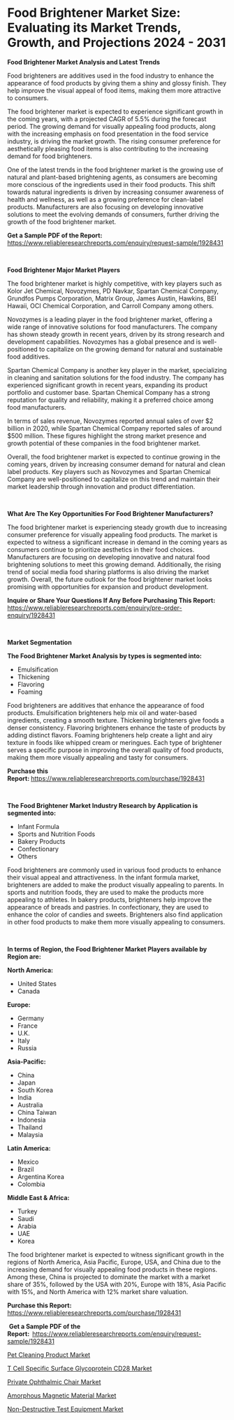 <p><h1>Food Brightener Market Size: Evaluating its Market Trends, Growth, and Projections 2024 - 2031</h1></p><p><strong>Food Brightener Market Analysis and Latest Trends</strong></p>
<p><p>Food brighteners are additives used in the food industry to enhance the appearance of food products by giving them a shiny and glossy finish. They help improve the visual appeal of food items, making them more attractive to consumers.</p><p>The food brightener market is expected to experience significant growth in the coming years, with a projected CAGR of 5.5% during the forecast period. The growing demand for visually appealing food products, along with the increasing emphasis on food presentation in the food service industry, is driving the market growth. The rising consumer preference for aesthetically pleasing food items is also contributing to the increasing demand for food brighteners.</p><p>One of the latest trends in the food brightener market is the growing use of natural and plant-based brightening agents, as consumers are becoming more conscious of the ingredients used in their food products. This shift towards natural ingredients is driven by increasing consumer awareness of health and wellness, as well as a growing preference for clean-label products. Manufacturers are also focusing on developing innovative solutions to meet the evolving demands of consumers, further driving the growth of the food brightener market.</p></p>
<p><strong>Get a Sample PDF of the Report:&nbsp;</strong> <a href="https://www.reliableresearchreports.com/enquiry/request-sample/1928431">https://www.reliableresearchreports.com/enquiry/request-sample/1928431</a></p>
<p>&nbsp;</p>
<p><strong>Food Brightener Major Market Players</strong></p>
<p><p>The food brightener market is highly competitive, with key players such as Kolor Jet Chemical, Novozymes, PD Navkar, Spartan Chemical Company, Grundfos Pumps Corporation, Matrix Group, James Austin, Hawkins, BEI Hawaii, OCI Chemical Corporation, and Carroll Company among others. </p><p>Novozymes is a leading player in the food brightener market, offering a wide range of innovative solutions for food manufacturers. The company has shown steady growth in recent years, driven by its strong research and development capabilities. Novozymes has a global presence and is well-positioned to capitalize on the growing demand for natural and sustainable food additives.</p><p>Spartan Chemical Company is another key player in the market, specializing in cleaning and sanitation solutions for the food industry. The company has experienced significant growth in recent years, expanding its product portfolio and customer base. Spartan Chemical Company has a strong reputation for quality and reliability, making it a preferred choice among food manufacturers.</p><p>In terms of sales revenue, Novozymes reported annual sales of over $2 billion in 2020, while Spartan Chemical Company reported sales of around $500 million. These figures highlight the strong market presence and growth potential of these companies in the food brightener market.</p><p>Overall, the food brightener market is expected to continue growing in the coming years, driven by increasing consumer demand for natural and clean label products. Key players such as Novozymes and Spartan Chemical Company are well-positioned to capitalize on this trend and maintain their market leadership through innovation and product differentiation.</p></p>
<p>&nbsp;</p>
<p><strong>What Are The Key Opportunities For Food Brightener Manufacturers?</strong></p>
<p><p>The food brightener market is experiencing steady growth due to increasing consumer preference for visually appealing food products. The market is expected to witness a significant increase in demand in the coming years as consumers continue to prioritize aesthetics in their food choices. Manufacturers are focusing on developing innovative and natural food brightening solutions to meet this growing demand. Additionally, the rising trend of social media food sharing platforms is also driving the market growth. Overall, the future outlook for the food brightener market looks promising with opportunities for expansion and product development.</p></p>
<p><strong>Inquire or Share Your Questions If Any Before Purchasing This Report:</strong> <a href="https://www.reliableresearchreports.com/enquiry/pre-order-enquiry/1928431">https://www.reliableresearchreports.com/enquiry/pre-order-enquiry/1928431</a></p>
<p>&nbsp;</p>
<p><strong>Market Segmentation</strong></p>
<p><strong>The Food Brightener Market Analysis by types is segmented into:</strong></p>
<p><ul><li>Emulsification</li><li>Thickening</li><li>Flavoring</li><li>Foaming</li></ul></p>
<p><p>Food brighteners are additives that enhance the appearance of food products. Emulsification brighteners help mix oil and water-based ingredients, creating a smooth texture. Thickening brighteners give foods a denser consistency. Flavoring brighteners enhance the taste of products by adding distinct flavors. Foaming brighteners help create a light and airy texture in foods like whipped cream or meringues. Each type of brightener serves a specific purpose in improving the overall quality of food products, making them more visually appealing and tasty for consumers.</p></p>
<p><strong>Purchase this Report:&nbsp;</strong><a href="https://www.reliableresearchreports.com/purchase/1928431">https://www.reliableresearchreports.com/purchase/1928431</a></p>
<p>&nbsp;</p>
<p><strong>The Food Brightener Market Industry Research by Application is segmented into:</strong></p>
<p><ul><li>Infant Formula</li><li>Sports and Nutrition Foods</li><li>Bakery Products</li><li>Confectionary</li><li>Others</li></ul></p>
<p><p>Food brighteners are commonly used in various food products to enhance their visual appeal and attractiveness. In the infant formula market, brighteners are added to make the product visually appealing to parents. In sports and nutrition foods, they are used to make the products more appealing to athletes. In bakery products, brighteners help improve the appearance of breads and pastries. In confectionary, they are used to enhance the color of candies and sweets. Brighteners also find application in other food products to make them more visually appealing to consumers.</p></p>
<p>&nbsp;</p>
<p><strong>In terms of Region, the Food Brightener Market Players available by Region are:</strong></p>
<p>
    <p> <strong> North America: </strong>
        <ul>
            <li>United States</li>
            <li>Canada</li>
        </ul>
        </p> 
    <p> <strong> Europe: </strong>
        <ul>
            <li>Germany</li>
            <li>France</li>
            <li>U.K.</li>
            <li>Italy</li>
            <li>Russia</li>
        </ul>
        </p> 
    <p> <strong> Asia-Pacific: </strong>
        <ul>
            <li>China</li>
            <li>Japan</li>
            <li>South Korea</li>
            <li>India</li>
            <li>Australia</li>
            <li>China Taiwan</li>
            <li>Indonesia</li>
            <li>Thailand</li>
            <li>Malaysia</li>
        </ul>
        </p> 
    <p> <strong> Latin America: </strong>
        <ul>
            <li>Mexico</li>
            <li>Brazil</li>
            <li>Argentina Korea</li>
            <li>Colombia</li>
        </ul>
        </p> 
    <p> <strong> Middle East & Africa: </strong>
        <ul>
            <li>Turkey</li>
            <li>Saudi</li>
            <li>Arabia</li>
            <li>UAE</li>
            <li>Korea</li>
        </ul>
    </p>
    </p>
<p><p>The food brightener market is expected to witness significant growth in the regions of North America, Asia Pacific, Europe, USA, and China due to the increasing demand for visually appealing food products in these regions. Among these, China is projected to dominate the market with a market share of 35%, followed by the USA with 20%, Europe with 18%, Asia Pacific with 15%, and North America with 12% market share valuation.</p></p>
<p><strong>Purchase this Report: </strong><a href="https://www.reliableresearchreports.com/purchase/1928431">https://www.reliableresearchreports.com/purchase/1928431</a></p>
<p>&nbsp;<strong>Get a Sample PDF of the Report:&nbsp;&nbsp;</strong><a href="https://www.reliableresearchreports.com/enquiry/request-sample/1928431">https://www.reliableresearchreports.com/enquiry/request-sample/1928431</a></p>
<p><strong></strong></p>
<p><p><a href="https://view.publitas.com/reportprime-1/pet-cleaning-product-market-a-comprehensive-report-of-its-market-share-growth-trends-2024-2031/">Pet Cleaning Product Market</a></p><p><a href="https://zircon-bluebell-299.notion.site/Insights-into-T-Cell-Specific-Surface-Glycoprotein-CD28-Market-Size-Analysing-Market-Share-Trends--b2fc6ba3890b4c0b945d6065280115df">T Cell Specific Surface Glycoprotein CD28 Market</a></p><p><a href="https://fearless-okapi-6c8.notion.site/Private-Ophthalmic-Chair-Market-Dynamics-2024-2031-Also-about-Its-Market-Trends-Projections-and-O-019304848dce4a5580257104a84c4e5a">Private Ophthalmic Chair Market</a></p><p><a href="https://view.publitas.com/reportprime-1/amorphous-magnetic-material-market-size-market-share-and-global-market-analysis-report-2024-2031/">Amorphous Magnetic Material Market</a></p><p><a href="https://scarlet-rocket-c63.notion.site/Non-Destructive-Test-Equipment-Market-Research-Report-Unlocks-Analysis-on-the-Market-Financial-Statu-3416bff7caad4979adb94116bff03bdf">Non-Destructive Test Equipment Market</a></p></p>